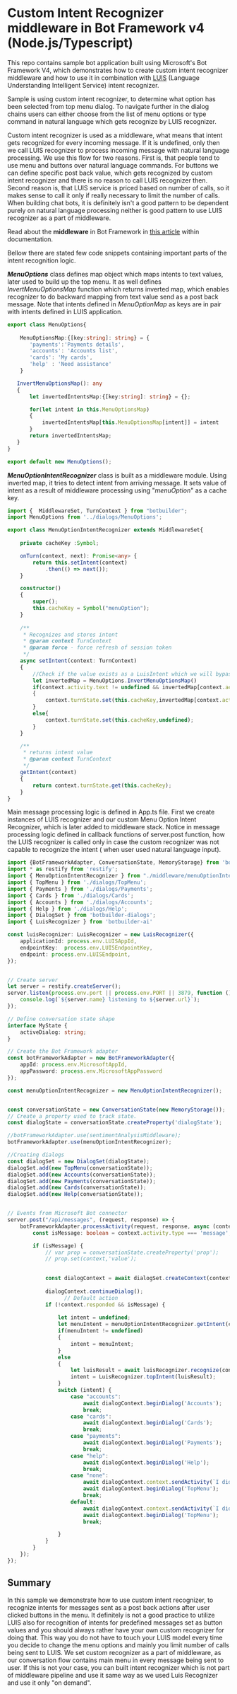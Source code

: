 # Custom Intent Recognizer middleware in Bot Framework v4 (Node.js/Typescript)

This repo contains sample bot application built using Microsoft's Bot Framework V4, which demonstrates how to create custom intent recognizer middleware and how to use it in combination with [LUIS](https://docs.microsoft.com/en-us/azure/cognitive-services/luis/what-is-luis) (Language Understanding Intelligent Service) intent recognizer.  

Sample is using custom intent recognizer, to determine what option has been selected from top menu dialog. To navigate further in the dialog chains users can either choose from the list of menu options or type  command in natural language which gets recognize by LUIS recognizer. 

Custom intent recognizer is used as a middleware, what means that intent gets recognized for every incoming message. If it is undefined, only then we call LUIS recognizer to process incoming message with natural language processing. We use this flow for two reasons. First is, that people tend to use menu and buttons over natural language commands. For buttons we can define specific post back value, which gets recognized by custom intent recognizer and there is no reason to call LUIS recognizer then. Second reason is, that LUIS service is priced based on number of calls, so it makes sense to call it only if really necessary to limit the number of calls. When building chat bots, it is definitely isn't a good pattern to be dependent purely on natural language processing neither is  good pattern to use LUIS recognizer as a part of middleware.

Read about the **middleware** in Bot Framework in [this article](https://docs.microsoft.com/en-us/azure/bot-service/bot-builder-concept-middleware?view=azure-bot-service-4.0) within documentation. 

Bellow there are stated few code snippets containing important parts of the intent recognition logic.

***MenuOptions*** class defines map object which maps intents to text values, later used to build up the top menu. It as well defines *InvertMenuOptionsMap* function which returns inverted map, which enables recognizer to do backward mapping from text value send as a post back message. Note that intents defined in *MenuOptionMap* as keys are in pair with intents defined in LUIS application.

```typescript
export class MenuOptions{
   
    MenuOptionsMap:{[key:string]: string} = {
       'payments':'Payments details',
       'accounts': 'Accounts list',
       'cards': 'My cards',
       'help' : 'Need assistance'
    }

   InvertMenuOptionsMap(): any
   {
       let invertedIntentsMap:{[key:string]: string} = {}; 

       for(let intent in this.MenuOptionsMap)
       {
           invertedIntentsMap[this.MenuOptionsMap[intent]] = intent 
       }
       return invertedIntentsMap;
   }
}

export default new MenuOptions();
```

***MenuOptionIntentRecognizer*** class is built as a middleware module. Using inverted map, it tries to detect intent from arriving message. It sets value of intent as a result of middleware processing using "*menuOption*" as a cache key.

```typescript
import {  MiddlewareSet, TurnContext } from "botbuilder";
import MenuOptions from '../dialogs/MenuOptions';

export class MenuOptionIntentRecognizer extends MiddlewareSet{
   
    private cacheKey :Symbol;

    onTurn(context, next): Promise<any> {
        return this.setIntent(context)
            .then(() => next());
    }

    constructor()
    {
        super();
        this.cacheKey = Symbol("menuOption");
    }
   
    /**
     * Recognizes and stores intent
     * @param context TurnContext
     * @param force - force refresh of session token
     */
    async setIntent(context: TurnContext)
    {
        //Check if the value exists as a LuisIntent which we will bypass
        let invertedMap = MenuOptions.InvertMenuOptionsMap()
        if(context.activity.text != undefined && invertedMap[context.activity.text])
        {
            context.turnState.set(this.cacheKey,invertedMap[context.activity.text]);
        }
        else{
            context.turnState.set(this.cacheKey,undefined);
        }
    }

    /**
     * returns intent value
     * @param context TurnContext
     */
    getIntent(context)
    {
        return context.turnState.get(this.cacheKey);
    }
}
```

Main message processing logic is defined in App.ts file. First we create instances of LUIS recognizer and our custom Menu Option Intent Recognizer, which is later added to middleware stack. Notice in message processing logic defined in callback functions of server.post function, how the LUIS recognizer is called only in case the custom recognizer was not capable to recognize the intent ( when user used natural language input). 

```typescript
import {BotFrameworkAdapter, ConversationState, MemoryStorage} from 'botbuilder';
import * as restify from 'restify';
import { MenuOptionIntentRecognizer } from "./middleware/menuOptionIntentRecognizer"
import { TopMenu } from './dialogs/TopMenu';
import { Payments } from './dialogs/Payments';
import { Cards } from './dialogs/Cards';
import { Accounts } from './dialogs/Accounts';
import { Help } from './dialogs/Help';
import { DialogSet } from 'botbuilder-dialogs';
import { LuisRecognizer } from 'botbuilder-ai'

const luisRecognizer: LuisRecognizer = new LuisRecognizer({
    applicationId: process.env.LUISAppId,
    endpointKey:  process.env.LUISEndpointKey,
    endpoint: process.env.LUISEndpoint,
});


// Create server
let server = restify.createServer();
server.listen(process.env.port || process.env.PORT || 3879, function () {
    console.log(`${server.name} listening to ${server.url}`);
});

// Define conversation state shape
interface MyState {
    activeDialog: string;
}

// Create the Bot Framework adapter
const botFrameworkAdapter = new BotFrameworkAdapter({ 
    appId: process.env.MicrosoftAppId, 
    appPassword: process.env.MicrosoftAppPassword 
});

const menuOptionIntentRecognizer = new MenuOptionIntentRecognizer();


const conversationState = new ConversationState(new MemoryStorage());
// Create a property used to track state.
const dialogState = conversationState.createProperty('dialogState');

//botFrameworkAdapter.use(sentimentAnalysisMiddleware);
botFrameworkAdapter.use(menuOptionIntentRecognizer);

//Creating dialogs
const dialogSet = new DialogSet(dialogState);
dialogSet.add(new TopMenu(conversationState));
dialogSet.add(new Accounts(conversationState));
dialogSet.add(new Payments(conversationState));
dialogSet.add(new Cards(conversationState));
dialogSet.add(new Help(conversationState));


// Events from Microsoft Bot connector
server.post("/api/messages", (request, response) => {
    botFrameworkAdapter.processActivity(request, response, async (context) => {
        const isMessage: boolean = context.activity.type === 'message';

        if (isMessage) {
            // var prop = conversationState.createProperty('prop');
            // prop.set(context,'value');

            
            const dialogContext = await dialogSet.createContext(context);
            
            dialogContext.continueDialog();
                  // Default action
            if (!context.responded && isMessage) {
          
                let intent = undefined; 
                let menuIntent = menuOptionIntentRecognizer.getIntent(context)
                if(menuIntent != undefined)
                {
                    intent = menuIntent;
                }
                else
                {
                    let luisResult = await luisRecognizer.recognize(context);
                    intent = LuisRecognizer.topIntent(luisResult);
                }
                switch (intent) {
                    case "accounts":
                        await dialogContext.beginDialog('Accounts');
                        break;  
                    case "cards":
                        await dialogContext.beginDialog('Cards');
                        break;   
                    case "payments":
                        await dialogContext.beginDialog('Payments');
                        break;   
                    case "help":
                        await dialogContext.beginDialog('Help');
                        break;   
                    case "none":
                        await dialogContext.context.sendActivity(`I did not get that! Replying with main menu`);
                        await dialogContext.beginDialog('TopMenu');
                        break;  
                    default:
                        await dialogContext.context.sendActivity(`I did not get that! Replying with main menu`);
                        await dialogContext.beginDialog('TopMenu');
                        break;  

                }
            }
        }
    });
});
```



## Summary

In this sample we demonstrate how to use custom intent recognizer, to recognize intents for messages sent as a post back actions after user clicked buttons in the menu. It definitely is not a good practice to utilize LUIS also for recognition of intents for predefined messages set as button values and you should always rather have your own custom recognizer for doing that. This way you do not have to touch your LUIS model every time you decide to change the menu options and mainly you limit number of calls being sent to LUIS. We set custom recognizer as a part of middleware, as our conversation flow contains main menu in every message being sent to user. If this is not your case, you can built intent recognizer which is not part of middleware pipeline and use it same way as we used Luis Recognizer and use it only "on demand".